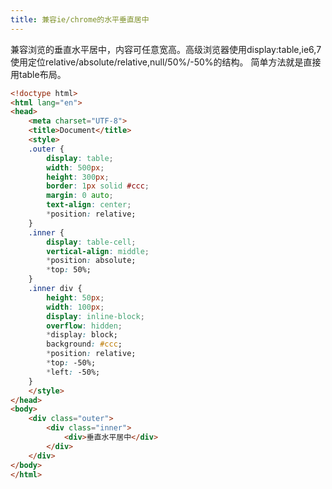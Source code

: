 ```yaml
---
title: 兼容ie/chrome的水平垂直居中
---
```

兼容浏览的垂直水平居中，内容可任意宽高。高级浏览器使用display:table,ie6,7使用定位relative/absolute/relative,null/50%/-50%的结构。
简单方法就是直接用table布局。
```html
<!doctype html>
<html lang="en">
<head>
	<meta charset="UTF-8">
	<title>Document</title>
	<style>
	.outer {
		display: table;
		width: 500px;
		height: 300px;
		border: 1px solid #ccc;
		margin: 0 auto;
		text-align: center;
		*position: relative;
	}
	.inner {
		display: table-cell;
		vertical-align: middle;
		*position: absolute;
		*top: 50%;
	}
	.inner div {
		height: 50px;
		width: 100px;
		display: inline-block;
		overflow: hidden;
		*display: block;
		background: #ccc;
		*position: relative;
		*top: -50%;
		*left: -50%;
	}
	</style>
</head>
<body>
	<div class="outer">
		<div class="inner">
			<div>垂直水平居中</div>
		</div>
	</div>
</body>
</html>
```
